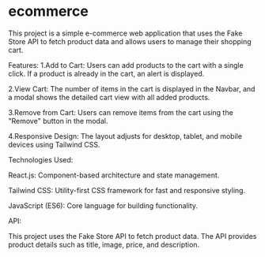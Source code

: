 # ecommerce

<!-- # React + Vite

This template provides a minimal setup to get React working in Vite with HMR and some ESLint rules.

Currently, two official plugins are available:

- [@vitejs/plugin-react](https://github.com/vitejs/vite-plugin-react/blob/main/packages/plugin-react/README.md) uses [Babel](https://babeljs.io/) for Fast Refresh
- [@vitejs/plugin-react-swc](https://github.com/vitejs/vite-plugin-react-swc) uses [SWC](https://swc.rs/) for Fast Refresh -->


This project is a simple e-commerce web application that uses the Fake Store API to fetch product data and allows users to manage their shopping cart. 

Features:
1.Add to Cart: Users can add products to the cart with a single click. If a product is already in the cart, an alert is displayed.

2.View Cart: The number of items in the cart is displayed in the Navbar, and a modal shows the detailed cart view with all added products.

3.Remove from Cart: Users can remove items from the cart using the "Remove" button in the modal.

4.Responsive Design: The layout adjusts for desktop, tablet, and mobile devices using Tailwind CSS.

Technologies Used:

React.js: Component-based architecture and state management.

Tailwind CSS: Utility-first CSS framework for fast and responsive styling.

JavaScript (ES6): Core language for building functionality.

API:

This project uses the Fake Store API to fetch product data. The API provides product details such as title, image, price, and description.
